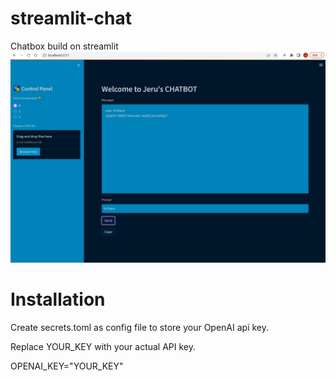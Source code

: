# streamlit-chat

Chatbox build on streamlit
![image](https://github.com/Jeru2023/streamlit-chat/blob/main/image/screen.jpg?raw=true)

# Installation
Create secrets.toml as config file to store your OpenAI api key.

Replace YOUR_KEY with your actual API key.

OPENAI_KEY="YOUR_KEY"

